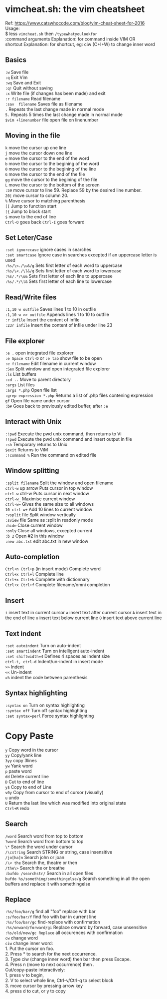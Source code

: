 # vimcheat.sh: the vim cheatsheet
Ref: https://www.catswhocode.com/blog/vim-cheat-sheet-for-2016  
Usage:  
$ less `vimcheat.sh` then `/typewhatyoulookfor`  
:command <space> arguments <space> Explanation: for command inside VIM OR  
shortcut <space> Explanation: for shortcut, eg: ciw (C+I+W) to change inner word  

## Basics
`:w`	Save file  
`:q`	Exit Vim  
`:wq`   Save and Exit  
`:q!`	Quit without saving  
`:x`	Write file (if changes has been made) and exit  
`:r filename`     Read filename  
`:sav  filename`	Saves file as filename  
`.`     Repeats the last change made in normal mode  
`5.`    Repeats 5 times the last change made in normal mode  
`$vim +linenumber` file	open file on linenumber  

## Moving in the file
`k` 	move the cursor up one line  
`j` 	move the cursor down one line  
`e`	    move the cursor to the end of the word  
`b`	    move the cursor to the begining of the word  
`0`	    move the cursor to the begining of the line  
`G`	    move the cursor to the end of the file  
`gg`	move the cursor to the begining of the file  
`L`	    move the cursor to the bottom of the screen  
`:59`	move cursor to line 59. Replace 59 by the desired line number.  
`20|`	move cursor to column 20.  
`%`	    Move cursor to matching parenthesis  
`[[`	Jump to function start  
`[{`	Jump to block start  
`$`	    move to the end of line  
`Ctrl-O`    goes back
`Ctrl-I`    goes forward

## Set Leter/Case
`:set ignorecase` ignore cases in searches  
`:set smartcase` Ignore case in searches excepted if an uppercase letter is used  
`:%s/\<./\u&/g` Sets first letter of each word to uppercase  
`:%s/\<./\l&/g` Sets first letter of each word to lowercase  
`:%s/.*/\u&` Sets first letter of each line to uppercase  
`:%s/.*/\l&` Sets first letter of each line to lowercase  

## Read/Write files
`:1,10 w outfile` Saves lines 1 to 10 in outfile  
`:1,10 w >> outfile` Appends lines 1 to 10 to outfile  
`:r infile` Insert the content of infile  
`:23r infile` Insert the content of infile under line 23  

## File explorer
`:e .` open integrated file explorer  
`:e Space Ctrl-D` or `:e tab` show file to be open  
`:e filename` Edit filename in current window  
`:Sex` Split window and open integrated file explorer  
`:ls` List buffers  
`:cd ..` Move to parent directory  
`:args` List files  
`:args *.php` Open file list  
`:grep expression *.php` Returns a list of .php files contening expression  
`gf` Open file name under cursor  
`:b#` Goes back to previously edited buffer, after `:e`

## Interact with Unix
`:!pwd`     Execute the pwd unix command, then returns to Vi  
`!!pwd`     Execute the pwd unix command and insert output in file  
`:sh`       Temporary returns to Unix  
`$exit`     Returns to ViM  
`:!command %`   Run the command on edited file  

## Window splitting
`:split filename` Split the window and open filename  
`ctrl-w` up arrow Puts cursor in top window  
`ctrl-w` ctrl-w Puts cursor in next window  
`ctrl-w_` Maximise current window  
`ctrl-w=` Gives the same size to all windows  
`10 ctrl-w+` Add 10 lines to current window  
`:vsplit` file Split window vertically  
`:sview` file Same as :split in readonly mode  
`:hide` Close current window  
`:only` Close all windows, excepted current  
`:b 2` Open #2 in this window  
`:new abc.txt` edit abc.txt in new window  

## Auto-completion
`Ctrl+n Ctrl+p` (in insert mode) Complete word  
`Ctrl+x Ctrl+l` Complete line  
`Ctrl+x Ctrl+k` Complete with dictionnary  
`Ctrl+x Ctrl+f` Complete filename/omni completion  

## Insert
`i` insert text in current cursor
`a` insert text after current cursor
`A` insert text in the end of line
`o` insert text below current line
`O` insert text above current line

## Text indent
`:set autoindent` Turn on auto-indent  
`:set smartindent` Turn on intelligent auto-indent  
`:set shiftwidth=4` Defines 4 spaces as indent size  
`ctrl-t, ctrl-d` Indent/un-indent in insert mode  
`>>` Indent  
`<<` Un-indent  
`=%` indent the code between parenthesis  

## Syntax highlighting
`:syntax on` Turn on syntax highlighting  
`:syntax off` Turn off syntax highlighting  
`:set syntax=perl` Force syntax highlighting  

# Copy Paste
`y` Copy word in the cursor  
`yy` Copy/yank line  
`3yy` copy 3lines  
`yw` Yank word  
`p` paste word  
`dd` Delete current line  
`D` Cut to end of line  
`y$` Copy to end of Line  
`v0y` Copy from cursor to end of cursor (visually)  
`u`	undo  
`U`	Return the last line which was modified into original state  
`Ctrl+R`	redo  

## Search
`/word`	Search word from top to bottom  
`?word`	Search word from bottom to top  
`\*`	Search the word under cursor  
`/\cstring`	Search STRING or string, case insensitive  
`/jo[ha]n`	Search john or joan  
`/\< the`	Search the, theatre or then  
`/the\>`	Search the or breathe  
`:bufdo /searchstr/`	Search in all open files  
`bufdo %s/something/somethingelse/g`	Search something in all the open buffers and replace it with somethingelse  

## Replace
`:%s/foo/bar/g` 	find all "foo" replace with bar  
`:s/foo/bar/f`	find foo with bar in current line  
`:%s/foo/bar/gc`	find-replace with confirmation  
`:%s/onward/forward/gi`	Replace onward by forward, case unsensitive   
`:%s/old/new/gc	Replace` all occurences with confirmation  
`cw` change word  
`ciw` change inner word:  
    1. Put the cursor on foo.  
    2. Press * to search for the next occurrence.  
    3. Type ciw (change inner word) then bar then press Escape.  
    4. Press n (move to next occurrence) then .  
Cut/copy-paste interactively:  
    1. press v to begin,  
    2. V to select whole line, Ctrl-v/Ctrl-q to select block  
    3. move cursor by pressing arrow key  
    4. press d to cut, or y to copy  

